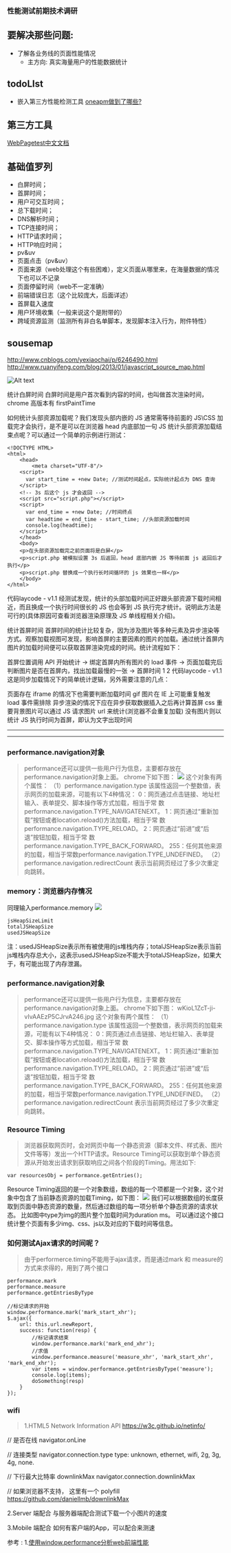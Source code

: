 ### 性能测试前期技术调研


## 要解决那些问题:

- 了解各业务线的页面性能情况
  - 主方向: 真实海量用户的性能数据统计

## todoLIst
- 嵌入第三方性能检测工具
[oneapm做到了哪些?](http://www.oneapm.com/bi/feature.html)


## 第三方工具
[WebPagetest中文文档](https://github.com/pwstrick/WebPagetest-Docs) 



## 基础值罗列
 - 白屏时间；
 - 首屏时间；
 - 用户可交互时间；
 - 总下载时间；
 - DNS解析时间；
 - TCP连接时间；
 - HTTP请求时间；
 - HTTP响应时间；
 - pv&uv
 - 页面点击（pv&uv）
 - 页面来源（web处理这个有些困难），定义页面从哪里来，在海量数据的情况下也可以不记录
 - 页面停留时间（web不一定准确）
 - 前端错误日志（这个比较庞大，后面详述）
 - 首屏载入速度
 - 用户环境收集（一般来说这个是附带的）
 - 跨域资源监测（监测所有非白名单脚本，发现脚本注入行为，附件特性）



## sousemap
http://www.cnblogs.com/yexiaochai/p/6246490.html
http://www.ruanyifeng.com/blog/2013/01/javascript_source_map.html

![Alt text](http://mmbiz.qpic.cn/mmbiz/R1sLgWGMbRCbOCajsUp46BX0ibHTH504PC15HBOIbfhphHQECEeC675j1h3XQa5cEga0c6L9dX2LfAXjmFoc0eQ/640?wx_fmt=png&tp=webp&wxfrom=5&wx_lazy=1 "optional title")




统计白屏时间
白屏时间是用户首次看到内容的时间，也叫做首次渲染时间，chrome 高版本有 firstPaintTime 

如何统计头部资源加载呢？我们发现头部内嵌的 JS 通常需等待前面的 JS\CSS 加载完才会执行，是不是可以在浏览器 head 内底部加一句 JS 统计头部资源加载结束点呢？可以通过一个简单的示例进行测试：
```
<!DOCTYPE HTML>
<html>
    <head>
        <meta charset="UTF-8"/>
    <script>
      var start_time = +new Date; //测试时间起点，实际统计起点为 DNS 查询
    </script>
    <!-- 3s 后这个 js 才会返回 -->
    <script src="script.php"></script>  
    <script>
      var end_time = +new Date; //时间终点
      var headtime = end_time - start_time; //头部资源加载时间    
      console.log(headtime);
    </script>
    </head> 
    <body>     
    <p>在头部资源加载完之前页面将是白屏</p>
    <p>script.php 被模拟设置 3s 后返回，head 底部内嵌 JS 等待前面 js 返回后才执行</p>
    <p>script.php 替换成一个执行长时间循环的 js 效果也一样</p>  
    </body>
</html>
```
代码laycode - v1.1
经测试发现，统计的头部加载时间正好跟头部资源下载时间相近，而且换成一个执行时间很长的 JS 也会等到 JS 执行完才统计。说明此方法是可行的(具体原因可查看浏览器渲染原理及 JS 单线程相关介绍)。

统计首屏时间
首屏时间的统计比较复杂，因为涉及图片等多种元素及异步渲染等方式。观察加载视图可发现，影响首屏的主要因素的图片的加载。通过统计首屏内图片的加载时间便可以获取首屏渲染完成的时间。统计流程如下：

首屏位置调用 API 开始统计 -> 绑定首屏内所有图片的 load 事件 -> 页面加载完后判断图片是否在首屏内，找出加载最慢的一张 -> 首屏时间
1
2
代码laycode - v1.1
这是同步加载情况下的简单统计逻辑，另外需要注意的几点：

页面存在 iframe 的情况下也需要判断加载时间
gif 图片在 IE 上可能重复触发 load 事件需排除
异步渲染的情况下应在异步获取数据插入之后再计算首屏
css 重要背景图片可以通过 JS 请求图片 url 来统计(浏览器不会重复加载)
没有图片则以统计 JS 执行时间为首屏，即认为文字出现时间

---
---

### performance.navigation对象

> performance还可以提供一些用户行为信息，主要都存放在performance.navigation对象上面。
chrome下如下图：
![](http://s3.51cto.com/wyfs02/M01/76/C9/wKiom1ZcTPKANgZOAAKDheEoLnQ143.jpg)
这个对象有两个属性：
（1）performance.navigation.type
该属性返回一个整数值，表示网页的加载来源，可能有以下4种情况：
0：网页通过点击链接、地址栏输入、表单提交、脚本操作等方式加载，相当于常                        数performance.navigation.TYPE_NAVIGATENEXT。
1：网页通过“重新加载”按钮或者location.reload()方法加载，相当于常                       数performance.navigation.TYPE_RELOAD。
2：网页通过“前进”或“后退”按钮加载，相当于常         数performance.navigation.TYPE_BACK_FORWARD。
255：任何其他来源的加载，相当于常数performance.navigation.TYPE_UNDEFINED。
（2）performance.navigation.redirectCount
表示当前网页经过了多少次重定向跳转。

### memory：浏览器内存情况
同理输入performance.memory
![](http://s1.51cto.com/wyfs02/M02/76/C8/wKioL1ZcTv-wN7zcAABvTtHebW4704.jpg)
```
jsHeapSizeLimit
totalJSHeapSize
usedJSHeapSize 
```
注：usedJSHeapSize表示所有被使用的js堆栈内存；totalJSHeapSize表示当前js堆栈内存总大小，这表示usedJSHeapSize不能大于totalJSHeapSize，如果大于，有可能出现了内存泄漏。

### performance.navigation对象
>performance还可以提供一些用户行为信息，主要都存放在performance.navigation对象上面。
chrome下如下图：
wKioL1ZcT-ji-vIvAAEzP5CJrvA246.jpg
这个对象有两个属性：
（1）performance.navigation.type
该属性返回一个整数值，表示网页的加载来源，可能有以下4种情况：
0：网页通过点击链接、地址栏输入、表单提交、脚本操作等方式加载，相当于常                        数performance.navigation.TYPE_NAVIGATENEXT。
1：网页通过“重新加载”按钮或者location.reload()方法加载，相当于常                       数performance.navigation.TYPE_RELOAD。
2：网页通过“前进”或“后退”按钮加载，相当于常         数performance.navigation.TYPE_BACK_FORWARD。
255：任何其他来源的加载，相当于常数performance.navigation.TYPE_UNDEFINED。
（2）performance.navigation.redirectCount
表示当前网页经过了多少次重定向跳转。

### Resource Timing

>浏览器获取网页时，会对网页中每一个静态资源（脚本文件、样式表、图片文件等等）发出一个HTTP请求。Resource Timing可以获取到单个静态资源从开始发出请求到获取响应之间各个阶段的Timing。用法如下:

`var resourcesObj = performance.getEntries();`

Resource Timing返回的是一个对象数组，数组的每一个项都是一个对象，这个对象中包含了当前静态资源的加载Timing，如下图：
![](http://horve.github.io/images/performance/performancetiming02.png)
我们可以根据数组的长度获取到页面中静态资源的数量，然后通过数组的每一项分析单个静态资源的请求状态。
比如图中type为img的图片整个加载时间为duration ms。
可以通过这个接口统计整个页面有多少img、css、js以及对应的下载时间等信息。

### 如何测试Ajax请求的时间呢？
>由于performerce.timing不能用于ajax请求，而是通过mark 和 measure的方式来求得的，用到了两个接口
```
performance.mark
performance.measure
performance.getEntriesByType
```
```
//标记请求的开始
window.performance.mark('mark_start_xhr');
$.ajax({
    url: this.url.newReport,
    success: function(resp) {
        //标记请求结束
        window.performance.mark('mark_end_xhr');
        //求值
        window.performance.measure('measure_xhr', 'mark_start_xhr', 'mark_end_xhr');
        var items = window.performance.getEntriesByType('measure');
        console.log(items);
        doSomething(resp)
    }
});
```

### wifi
>1.HTML5
Network Information API
https://w3c.github.io/netinfo/

// 是否在线
navigator.onLine

// 连接类型
navigator.connection.type
type: unknown, ethernet, wifi, 2g, 3g, 4g, none.

// 下行最大比特率 downlinkMax
navigator.connection.downlinkMax

// 如果浏览器不支持， 这里有一个 polyfill
https://github.com/daniellmb/downlinkMax

2.Server 端配合
与服务器端配合测试下载一个小图片的速度

3.Mobile 端配合
如何有客户端的App，可以配合来测速






参考 :
1.[使用window.performance分析web前端性能](http://shuizhongyue.blog.51cto.com/7439523/1718327)